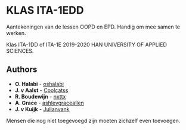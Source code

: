 # KLAS ITA-1EDD

Aantekeningen van de lessen OOPD en EPD. Handig om mee samen te werken. 

Klas ITA-1DD of ITA-1E 2019-2020  HAN UNIVERSITY OF APPLIED SCIENCES.

## Authors

* **O. Halabi** - [oshalabi](https://github.com/oshalabi)
* **J. v Aalst** - [Coolcatss](https://github.com/Coolcatss)
* **R. Boudewijn** - [nxttx](https://github.com/nxttx)
* **A. Grace** - [ashleygraceallen](https://github.com/ashleygraceallen)
* **J. v Kuijk** - [Julianvank](https://github.com/Julianvank)

Mensen die nog niet toegevoegd zijn moeten zichzelf even toevoegen.





